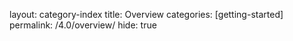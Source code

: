 layout: category-index
title: Overview
categories: [getting-started]
permalink: /4.0/overview/
hide: true



<!--stackedit_data:
eyJoaXN0b3J5IjpbMTI0MjM0NDQwN119
-->